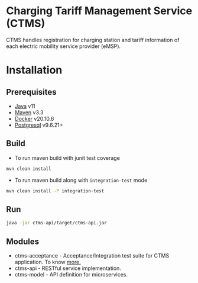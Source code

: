 # Charging Tariff Management Service (CTMS)

CTMS handles registration for charging station and tariff information of each electric mobility service provider (eMSP).

# Installation

## Prerequisites

* [Java](https://openjdk.java.net/) v11
* [Maven](https://maven.apache.org/) v3.3
* [Docker](https://docs.docker.com/) v20.10.6
* [Postgresql](https://www.postgresql.org/) v9.6.21+

## Build
* To run maven build with junit test coverage
```bash
mvn clean install
```
* To run maven build along with `integration-test` mode
```bash
mvn clean install -P integration-test
```

## Run

```bash
java -jar ctms-api/target/ctms-api.jar
```

## Modules

- ctms-acceptance - Acceptance/Integration test suite for CTMS application. To know [more.](https://github.com/nihalib/ctms-pad/tree/main/ctms-acceptance#readme)
- ctms-api        - RESTful service implementation.
- ctms-model      - API definition for microservices.